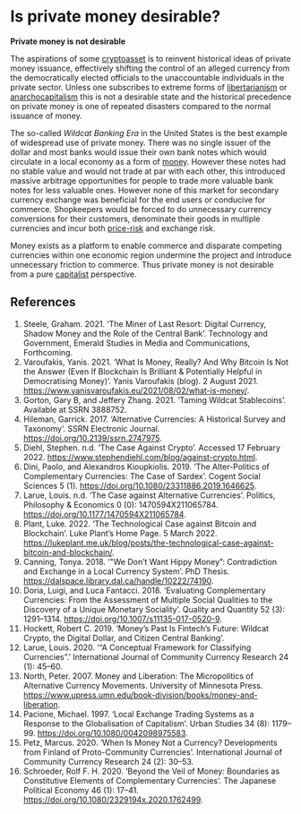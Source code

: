 # Is private money desirable?
**Private money is not desirable**

The aspirations of some [cryptoasset](../concepts/cryptoasset.md) is to reinvent historical ideas of private money issuance, effectively shifting the control of an alleged currency from the democratically elected officials to the unaccountable individuals in the private sector. Unless one subscribes to extreme forms of [libertarianism](../concepts/libertarianism.md) or [anarchocapitalism](../concepts/anarchocapitalism.md) this is not a desirable state and the historical precedence on private money is one of repeated disasters compared to the normal issuance of money.

The so-called *Wildcat Banking Era* in the United States is the best example of widespread use of private money. There was no single issuer of the dollar and most banks would issue their own bank notes which would circulate in a local economy as a form of [money](../concepts/money.md). However these notes had no stable value and would not trade at par with each other, this introduced massive arbitrage opportunities for people to trade more valuable bank notes for less valuable ones. However none of this market for secondary currency exchange was beneficial for the end users or conducive for commerce. Shopkeepers would be forced to do unnecessary currency conversions for their customers, denominate their goods in multiple currencies and incur both [price-risk](../concepts/price-risk.md) and exchange risk.

Money exists as a platform to enable commerce and disparate competing currencies within one economic region undermine the project and introduce unnecessary friction to commerce. Thus private money is not desirable from a pure [capitalist](../concepts/capitalism.md) perspective.

## References
1. Steele, Graham. 2021. ‘The Miner of Last Resort: Digital Currency, Shadow Money and the Role of the Central Bank’. Technology and Government, Emerald Studies in Media and Communications, Forthcoming.
1. Varoufakis, Yanis. 2021. ‘What Is Money, Really? And Why Bitcoin Is Not the Answer (Even If Blockchain Is Brilliant & Potentially Helpful in Democratising Money)’. Yanis Varoufakis (blog). 2 August 2021. https://www.yanisvaroufakis.eu/2021/08/02/what-is-money/.
1. Gorton, Gary B, and Jeffery Zhang. 2021. ‘Taming Wildcat Stablecoins’. Available at SSRN 3888752.
1. Hileman, Garrick. 2017. ‘Alternative Currencies: A Historical Survey and Taxonomy’. SSRN Electronic Journal. https://doi.org/10.2139/ssrn.2747975.
1. Diehl, Stephen. n.d. ‘The Case Against Crypto’. Accessed 17 February 2022. https://www.stephendiehl.com/blog/against-crypto.html.
1. Dini, Paolo, and Alexandros Kioupkiolis. 2019. ‘The Alter-Politics of Complementary Currencies: The Case of Sardex’. Cogent Social Sciences 5 (1). https://doi.org/10.1080/23311886.2019.1646625.
1. Larue, Louis. n.d. ‘The Case against Alternative Currencies’. Politics, Philosophy & Economics 0 (0): 1470594X211065784. https://doi.org/10.1177/1470594X211065784.
1. Plant, Luke. 2022. ‘The Technological Case against Bitcoin and Blockchain’. Luke Plant’s Home Page. 5 March 2022. https://lukeplant.me.uk/blog/posts/the-technological-case-against-bitcoin-and-blockchain/.
1. Canning, Tonya. 2018. ‘"We Don’t Want Hippy Money”: Contradiction and Exchange in a Local Currency System’. PhD Thesis. https://dalspace.library.dal.ca/handle/10222/74190.
1. Doria, Luigi, and Luca Fantacci. 2018. ‘Evaluating Complementary Currencies: From the Assessment of Multiple Social Qualities to the Discovery of a Unique Monetary Sociality’. Quality and Quantity 52 (3): 1291–1314. https://doi.org/10.1007/s11135-017-0520-9.
1. Hockett, Robert C. 2019. ‘Money’s Past Is Fintech’s Future: Wildcat Crypto, the Digital Dollar, and Citizen Central Banking’.
1. Larue, Louis. 2020. ‘“A Conceptual Framework for Classifying Currencies”.’ International Journal of Community Currency Research 24 (1): 45–60.
1. North, Peter. 2007. Money and Liberation: The Micropolitics of Alternative Currency Movements. University of Minnesota Press. https://www.upress.umn.edu/book-division/books/money-and-liberation.
1. Pacione, Michael. 1997. ‘Local Exchange Trading Systems as a Response to the Globalisation of Capitalism’. Urban Studies 34 (8): 1179–99. https://doi.org/10.1080/0042098975583.
1. Petz, Marcus. 2020. ‘When Is Money Not a Currency? Developments from Finland of Proto-Community Currencies’. International Journal of Community Currency Research 24 (2): 30–53.
1. Schroeder, Rolf F. H. 2020. ‘Beyond the Veil of Money: Boundaries as Constitutive Elements of Complementary Currencies’. The Japanese Political Economy 46 (1): 17–41. https://doi.org/10.1080/2329194x.2020.1762499.
